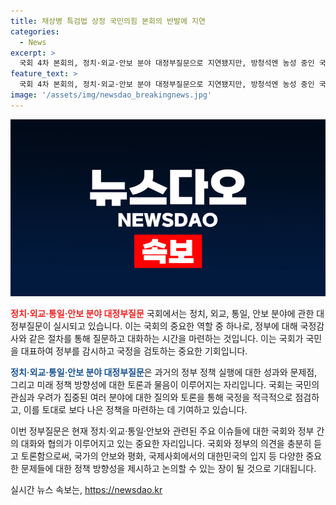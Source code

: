 ```yaml
---
title: 채상병 특검법 상정 국민의힘 본회의 반발에 지연
categories:
  - News
excerpt: >
  국회 4차 본회의, 정치·외교·안보 분야 대정부질문으로 지연됐지만, 방청석엔 농성 중인 국민의힘이 거세. 해병대원 특검법 상정에 대한 불만으로 국회의장실 앞에서 농성 중. 현장 학생들의 눈길도 끌어 인기 있는 정치 소동.
feature_text: >
  국회 4차 본회의, 정치·외교·안보 분야 대정부질문으로 지연됐지만, 방청석엔 농성 중인 국민의힘이 거세. 해병대원 특검법 상정에 대한 불만으로 국회의장실 앞에서 농성 중. 현장 학생들의 눈길도 끌어 인기 있는 정치 소동.
image: '/assets/img/newsdao_breakingnews.jpg'
---
```


<p><img src="/assets/img/newsdao_breakingnews.jpg" alt="koreaapp 속보" /></p>

<p><b><span style="color: #ee2323;">정치·외교·통일·안보 분야 대정부질문</span></b>
국회에서는 정치, 외교, 통일, 안보 분야에 관한 대정부질문이 실시되고 있습니다. 이는 국회의 중요한 역할 중 하나로, 정부에 대해 국정감사와 같은 절차를 통해 질문하고 대화하는 시간을 마련하는 것입니다. 이는 국회가 국민을 대표하여 정부를 감시하고 국정을 검토하는 중요한 기회입니다. </p>

<p><b><span style="color: #1a5490;">정치·외교·통일·안보 분야 대정부질문</span></b>은 과거의 정부 정책 실행에 대한 성과와 문제점, 그리고 미래 정책 방향성에 대한 토론과 물음이 이루어지는 자리입니다. 국회는 국민의 관심과 우려가 집중된 여러 분야에 대한 질의와 토론을 통해 국정을 적극적으로 점검하고, 이를 토대로 보다 나은 정책을 마련하는 데 기여하고 있습니다. </p>

<p>이번 정부질문은 현재 정치·외교·통일·안보와 관련된 주요 이슈들에 대한 국회와 정부 간의 대화와 협의가 이루어지고 있는 중요한 자리입니다. 국회와 정부의 의견을 충분히 듣고 토론함으로써, 국가의 안보와 평화, 국제사회에서의 대한민국의 입지 등 다양한 중요한 문제들에 대한 정책 방향성을 제시하고 논의할 수 있는 장이 될 것으로 기대됩니다.</p>
실시간 뉴스 속보는, <a href="https://newsdao.kr" rel="dofollow">https://newsdao.kr</a>


